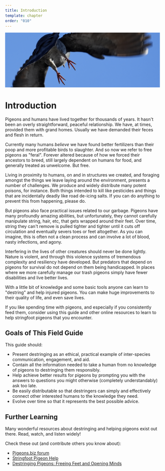 ```yaml
---
title: Introduction
template: chapter
order: "010"
---
```


![pigeon flying free, feet in focus](../images/intro-cover.jpeg)

# Introduction

Pigeons and humans have lived together for thousands of years. It hasn't been an overly straightforward, peaceful relationship. We have, at times, provided them with grand homes. Usually we have demanded their feces and flesh in return.

Currently many humans *believe* we have found better fertilizers than their poop and more profitable birds to slaughter. And so now we refer to free pigeons as "feral". Forever altered because of how we forced their ancestors to breed, still largely dependent on humans for food, and generally treated as unwelcome. But free.

Living in proximity to humans, on and in structures we created, and foraging amongst the things we leave laying around the environment, presents a number of challenges. We produce and widely distribute many potent poisons, for instance. Both things intended to kill like pesticides and things that are incidentally deadly like road de-icing salts. If you can do anything to prevent this from happening, please do.

But pigeons also face practical issues related to our garbage. Pigeons have many profoundly amazing abilities, but unfortunately, they cannot carefully manipulate string, hair, etc, that gets wrapped around their feet. Over time, string they can't remove is pulled tighter and tighter until it cuts off circulation and eventually severs toes or feet altogether. As you can imagine, this is often not a clean process and can involve a lot of blood, nasty infections, and agony.

Interfering in the lives of other creatures should never be done lightly. Nature is violent, and through this violence systems of tremendous complexity and resiliency have developed. But predators that depend on pigeons for survival do not depend on them being handicapped. In places where we more carefully manage our trash pigeons simply have fewer disabilities and live better lives.

With a little bit of knowledge and some basic tools anyone can learn to "destring" and help injured pigeons. You can make huge improvements to their quality of life, and even save lives.

If you like spending time with pigeons, and especially if you consistently feed them, consider using this guide and other online resources to learn to help stringfoot pigeons that you encounter.


## Goals of This Field Guide

This guide should:

- Present destringing as an ethical, practical example of inter-species communication, engagement, and aid.
- Contain all the information needed to take a human from no knowledge of pigeons to destringing them responsibly.
- Help achieve better results for pigeons by prompting you with the answers to questions you might otherwise (completely understandably) ask too late.
- Be easily distributable so that destringers can simply and effectively connect other interested humans to the knowledge they need.
- Evolve over time so that it represents the best possible advice.


## Further Learning

Many wonderful resources about destringing and helping pigeons exist out there. Read, watch, and listen widely!

Check these out (and contribute others you know about):
- [Pigeons.biz forum](https://www.pigeons.biz/)
- [Stringfoot Pigeon Help](https://www.stringfootpigeon.com/destring-101.html)
- [Destringing Pigeons: Freeing Feet and Opening Minds](https://www.pigeonrescue.org/2018/09/11/destringing-pigeons-freeing-feet-and-opening-minds/)
